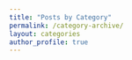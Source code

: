 ```yaml
---
title: "Posts by Category"
permalink: /category-archive/
layout: categories
author_profile: true
---
```

